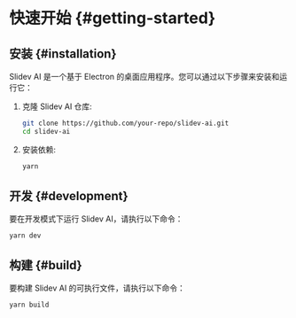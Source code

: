 # 快速开始 {#getting-started}

## 安装 {#installation}

Slidev AI 是一个基于 Electron 的桌面应用程序。您可以通过以下步骤来安装和运行它：

1. 克隆 Slidev AI 仓库:
   ```sh
   git clone https://github.com/your-repo/slidev-ai.git
   cd slidev-ai
   ```

2. 安装依赖:
   ```sh
   yarn
   ```

## 开发 {#development}

要在开发模式下运行 Slidev AI，请执行以下命令：
```
yarn dev
```

## 构建 {#build}

要构建 Slidev AI 的可执行文件，请执行以下命令：
```sh
yarn build
```
